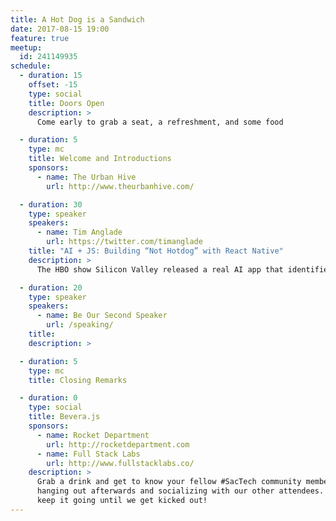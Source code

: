 ```yaml
---
title: A Hot Dog is a Sandwich
date: 2017-08-15 19:00
feature: true
meetup:
  id: 241149935
schedule:
  - duration: 15
    offset: -15
    type: social
    title: Doors Open
    description: >
      Come early to grab a seat, a refreshment, and some food

  - duration: 5
    type: mc
    title: Welcome and Introductions
    sponsors:
      - name: The Urban Hive
        url: http://www.theurbanhive.com/

  - duration: 30
    type: speaker
    speakers:
      - name: Tim Anglade
        url: https://twitter.com/timanglade
    title: "AI + JS: Building “Not Hotdog” with React Native"
    description: >
      The HBO show Silicon Valley released a real AI app that identifies hotdogs — and not hotdogs — like the one [shown on season 4’s 4th episode](https://www.youtube.com/watch?v=ACmydtFDTGs). To achieve this, we designed a bespoke neural architecture that runs directly on your phone, and trained it with Tensorflow, Keras & Nvidia GPUs. We wrapped it all up in a React Native app, [available for both iOS & Android](https://www.seefoodtechnologies.com/nothotdog/). In this talk, we’ll [talk about how it all happened](https://medium.com/@timanglade/how-hbos-silicon-valley-built-not-hotdog-with-mobile-tensorflow-keras-react-native-ef03260747f3), quickly discuss other ways to build AI applications with JavaScript, and answer all your hotdog questions.

  - duration: 20
    type: speaker
    speakers:
      - name: Be Our Second Speaker
        url: /speaking/
    title:
    description: >

  - duration: 5
    type: mc
    title: Closing Remarks

  - duration: 0
    type: social
    title: Bevera.js
    sponsors:
      - name: Rocket Department
        url: http://rocketdepartment.com
      - name: Full Stack Labs
        url: http://www.fullstacklabs.co/
    description: >
      Grab a drink and get to know your fellow #SacTech community members by
      hanging out afterwards and socializing with our other attendees. We'll
      keep it going until we get kicked out!
---
```

